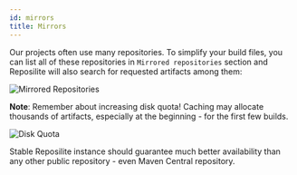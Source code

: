 ```yaml
---
id: mirrors
title: Mirrors
---
```


Our projects often use many repositories.
To simplify your build files, 
you can list all of these repositories in `Mirrored repositories` section 
and Reposilite will also search for requested artifacts among them:

![Mirrored Repositories](/images/guides/mirrored-repositories.png)

**Note**: Remember about increasing disk quota! 
Caching may allocate thousands of artifacts, especially at the beginning - for the first few builds. 

![Disk Quota](/images/guides/disk-quota.png)

Stable Reposilite instance should guarantee much better availability than any other public repository - even Maven Central repository.